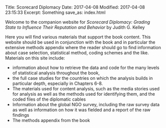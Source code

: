 Title: Scorecard Diplomacy
Date: 2017-04-08
Modified: 2017-04-08 23:15:33
Excerpt: Something
save_as: index.html

Welcome to the companion website for *Scorecard Diplomacy: Grading State to Influence Their Reputation and Behavior* by Judith G. Kelley

Here you will find various materials that support the book content. This website should be used in conjunction with the book and in particular the extensive methods appendix where the reader should go to find information about case selection, statistical method, coding schemes and the like. 
Materials on this site include:

- information about how to retrieve the data and code for the many levels of statistical analysis throughout the book, 
- the full case studies for the countries on which the analysis builds in particular depth, especially in Chapters 6-8.
- The materials used for content analysis, such as the media stories used for analysis as well as the methods used for identifying them, and the coded files of the diplomatic cables 
- Information about the global NGO survey, including the raw survey data as well as information on how it was fielded and a report of the raw findings
- The methods appendix from the book

